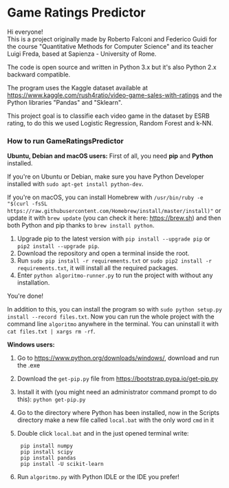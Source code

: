 # Game Ratings Predictor  

Hi everyone!  
This is a project originally made by Roberto Falconi and Federico Guidi for the course "Quantitative Methods for Computer Science" and its teacher Luigi Freda, based at Sapienza - University of Rome.  

The code is open source and written in Python 3.x but it's also Python 2.x backward compatible.  

The program uses the Kaggle dataset available at https://www.kaggle.com/rush4ratio/video-game-sales-with-ratings and the Python libraries "Pandas" and "Sklearn".  

This project goal is to classifie each video game in the dataset by ESRB rating, to do this we used Logistic Regression, Random Forest and k-NN.  

### How to run GameRatingsPredictor
**Ubuntu, Debian and macOS users:**
First of all, you need **pip** and **Python** installed. 

If you're on Ubuntu or Debian, make sure you have Python Developer installed with `sudo apt-get install python-dev`. 

If you're on macOS, you can install Homebrew with `/usr/bin/ruby -e "$(curl -fsSL https://raw.githubusercontent.com/Homebrew/install/master/install)"` or update it with `brew update` (you can check it here: https://brew.sh) and then both Python and pip thanks to `brew install python`.

1. Upgrade pip to the latest version with `pip install --upgrade pip` or `pip2 install --upgrade pip`.
2. Download the repository and open a terminal inside the root.
3. Run `sudo pip install -r requirements.txt` or `sudo pip2 install -r requirements.txt`, it will install all the required packages.
4. Enter `python algoritmo-runner.py` to run the project with without any installation.

You're done!

In addition to this, you can install the program so with `sudo python setup.py install --record files.txt`. Now you can run the whole project with the command line `algoritmo` anywhere in the terminal. You can uninstall it with `cat files.txt | xargs rm -rf`.


**Windows users:**
1. Go to https://www.python.org/downloads/windows/, download and run the .exe
2. Download the `get-pip.py` file from https://bootstrap.pypa.io/get-pip.py
3. Install it with (you might need an administrator command prompt to do this):
	`python get-pip.py`
4. Go to the directory where Python has been installed, now in the Scripts directory make a new file called `local.bat` with the only word `cmd` in it
3. Double click `local.bat` and in the just opened terminal write:
	    
	    pip install numpy
	    pip install scipy
	    pip install pandas
	    pip install -U scikit-learn
4. Run `algoritmo.py` with Python IDLE or the IDE you prefer!
